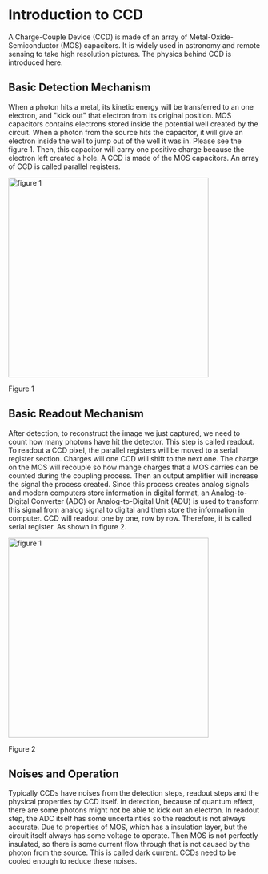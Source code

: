 # Introduction to CCD

A Charge-Couple Device (CCD) is made of an array of Metal-Oxide-Semiconductor (MOS) capacitors. It is widely used in astronomy and remote sensing to take high resolution pictures. The physics behind CCD is introduced here. 

## Basic Detection Mechanism 

When a photon hits a metal, its kinetic energy will be transferred to an one electron, and "kick out" that electron from its original position. MOS capacitors contains electrons stored inside the potential well created by the circuit. 
When a photon from the source hits the capacitor, it will give an electron inside the well to jump out of the well it was in. Please see the figure 1. Then, this capacitor will carry one positive charge because the electron left created a hole. A CCD is made of the MOS capacitors. An array of CCD is called parallel registers. 

<img src="./IMG_D2E4DC37CE3A-1.jpeg" alt="figure 1" width="400"/>

Figure 1

## Basic Readout Mechanism

After detection, to reconstruct the image we just captured, we need to count how many photons have hit the detector. This step is called readout. To readout a CCD pixel, the parallel registers will be moved to a serial register section. Charges will one CCD will shift to the next one. The charge on the MOS will recouple so how mange charges that a MOS carries can be counted during the coupling process. Then an output amplifier will increase the signal the process created. Since this process creates analog signals and modern computers store information in digital format, an Analog-to-Digital Converter (ADC) or Analog-to-Digital Unit (ADU) is used to transform this signal from analog signal to digital and then store the information in computer. CCD will readout one by one, row by row. Therefore, it is called serial register. As shown in figure 2. 

<img src="./Image.jpeg" alt="figure 1" width="400"/>

Figure 2

## Noises and Operation

Typically CCDs have noises from the detection steps, readout steps and the physical properties by CCD itself. In detection, because of quantum effect, there are some photons might not be able to kick out an electron. In readout step, the ADC itself has some uncertainties so the readout is not always accurate. 
Due to properties of MOS, which has a insulation layer, but the circuit itself always has some voltage to operate. Then MOS is not perfectly insulated, so there is some current flow through that is not caused by the photon from the source. This is called dark current. CCDs need to be cooled enough to reduce these noises. 

